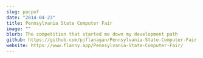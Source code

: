 ```yaml
---
slug: pacpuf
date: "2014-04-23"
title: Pennsylvania State Computer Fair
image: ""
blurb: The competition that started me down my development path
github: https://github.com/pjflanagan/Pennsylvania-State-Computer-Fair
website: https://www.flanny.app/Pennsylvania-State-Computer-Fair/
---
```


